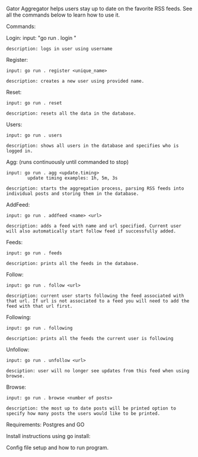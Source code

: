 Gator Aggregator helps users stay up to date on the favorite RSS feeds. See all the commands below to learn how to use it.

Commands:

Login:
    input: "go run . login <username>"
    
    description: logs in user using username


Register:

    input: go run . register <unique_name>

    description: creates a new user using provided name.


Reset:

    input: go run . reset

    description: resets all the data in the database.

Users:

    input: go run . users

    description: shows all users in the database and specifies who is logged in.

Agg: (runs continuously until commanded to stop)

    input: go run . agg <update.timing> 
            update timing examples: 1h, 5m, 3s

    description: starts the aggregation process, parsing RSS feeds into individual posts and storing them in the database. 

AddFeed:

    input: go run . addfeed <name> <url>

    description: adds a feed with name and url specified. Current user will also automatically start follow feed if successfully added.

Feeds:

    input: go run . feeds

    description: prints all the feeds in the database.

Follow:

    input: go run . follow <url>

    description: current user starts following the feed associated with that url. If url is not associated to a feed you will need to add the feed with that url first.


Following:

    input: go run . following

    description: prints all the feeds the current user is following


Unfollow:

    input: go run . unfollow <url>

    desciption: user will no longer see updates from this feed when using browse.

Browse:

    input: go run . browse <number of posts>

    description: the most up to date posts will be printed option to specify how many posts the users would like to be printed.


Requirements:
Postgres and GO

Install instructions using go install:

Config file setup and how to run program.




